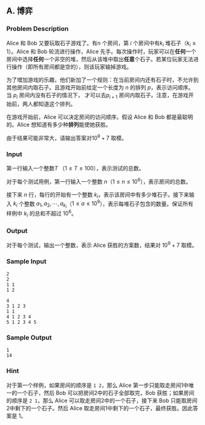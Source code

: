 ## A. 博弈

### Problem Description

Alice 和 Bob 又要玩取石子游戏了。有$n$ 个房间，第 $i$ 个房间中有$k_i$ 堆石子（$k_i \geq 1$）。Alice 和 Bob
轮流进行操作，Alice
先手。每次操作时，玩家可以在**任何**一个房间中选择**任何**一个非空的堆，然后从该堆中取出**任意**个石子。若某位玩家无法进行操作（即所有房间都是空的），则该玩家输掉游戏。

为了增加游戏的乐趣，他们新加了一个规则：在当前房间内还有石子时，不允许到其他房间内取石子。且游戏开始前给定一个长度为 $n$ 的排列 $p$，表示访问顺序。当 $p_i$ 房间内没有石子的情况下， 才可以去$p_{i + 1}$ 房间内取石子。注意，在游戏开始前，两人都知道这个排列。

在游戏开始前，Alice 可以决定房间的访问顺序。假设 Alice 和 Bob
都是最聪明的。Alice 想知道有多少种**排列**能使她获胜。

由于结果可能非常大，请输出答案对$10^9 + 7$ 取模。

### Input

第一行输入一个整数$T$ （$1 \le T \le 100$），表示测试的总数。

对于每个测试用例，第一行输入一个整数 $n$（$1 \le n \le 10^6$），表示房间的总数。

接下来 $n$ 行，每行的开始有一个整数 $k_i$，表示该房间中有多少堆石子。接下来输入 $k_i$ 个整数 $a_1, a_2, \cdots, a_{k_i}$（$1 \leq a \leq 10^9$），表示每堆石子包含的数量。保证所有样例中 $k_i$ 的总和不超过 $10^6$。

### Output

对于每个测试，输出一个整数，表示 Alice 获胜的方案数，结果对 $10^9 + 7$ 取模。

### Sample Input

```plain
2
2
1 1
1 2

4
3 1 2 3
1 1
4 1 2 3 4
5 1 2 3 4 5
```

### Sample Output

```plain
1
14
```

### Hint

对于第一个样例，如果房间的顺序是 `1 2`，那么 Alice
第一步只能取走房间1中唯一的一个石子，然后 Bob
可以把房间2中的石子全部取完，Bob 获胜；如果房间的顺序是 `2 1`，那么
Alice 可以取走房间2中的一个石子，接下来 Bob
只能取房间2中剩下的一个石子。然后 Alice
取走房间1中剩下的一个石子，最终获胜。因此答案是 1。

